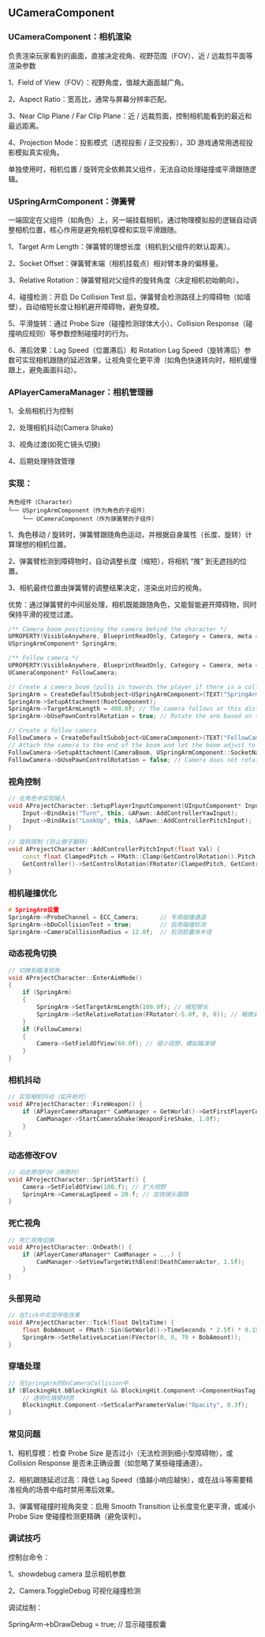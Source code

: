 ## UCameraComponent

### UCameraComponent：相机渲染

负责渲染玩家看到的画面，直接决定视角、视野范围（FOV）、近 / 远裁剪平面等渲染参数

1、Field of View（FOV）：视野角度，值越大画面越广角。

2、Aspect Ratio：宽高比，通常与屏幕分辨率匹配。

3、Near Clip Plane / Far Clip Plane：近 / 远裁剪面，控制相机能看到的最近和最远距离。

4、Projection Mode：投影模式（透视投影 / 正交投影），3D 游戏通常用透视投影模拟真实视角。

单独使用时，相机位置 / 旋转完全依赖其父组件，无法自动处理碰撞或平滑跟随逻辑。

### USpringArmComponent：弹簧臂

一端固定在父组件（如角色）上，另一端挂载相机，通过物理模拟般的逻辑自动调整相机位置，核心作用是避免相机穿模和实现平滑跟随。

1、Target Arm Length：弹簧臂的理想长度（相机到父组件的默认距离）。

2、Socket Offset：弹簧臂末端（相机挂载点）相对臂本身的偏移量。

3、Relative Rotation：弹簧臂相对父组件的旋转角度（决定相机初始朝向）。

4、碰撞检测：开启 Do Collision Test 后，弹簧臂会检测路径上的障碍物（如墙壁），自动缩短长度让相机避开障碍物，避免穿模。

5、平滑旋转：通过 Probe Size（碰撞检测球体大小）、Collision Response（碰撞响应规则）等参数控制碰撞时的行为。

6、滞后效果：Lag Speed（位置滞后）和 Rotation Lag Speed（旋转滞后）参数可实现相机跟随的延迟效果，让视角变化更平滑（如角色快速转向时，相机缓慢跟上，避免画面抖动）。

### APlayerCameraManager：相机管理器

1、全局相机行为控制

2、处理相机抖动(Camera Shake)

3、视角过渡(如死亡镜头切换)

4、后期处理特效管理

### 实现：
```language
角色组件（Character）
└── USpringArmComponent（作为角色的子组件）
    └── UCameraComponent（作为弹簧臂的子组件）
```

1、角色移动 / 旋转时，弹簧臂跟随角色运动，并根据自身属性（长度、旋转）计算理想的相机位置。

2、弹簧臂检测到障碍物时，自动调整长度（缩短），将相机 “推” 到无遮挡的位置。

3、相机最终位置由弹簧臂的调整结果决定，渲染出对应的视角。

优势：通过弹簧臂的中间层处理，相机既能跟随角色，又能智能避开障碍物，同时保持平滑的视觉过渡。
```C++
/** Camera boom positioning the camera behind the character */
UPROPERTY(VisibleAnywhere, BlueprintReadOnly, Category = Camera, meta = (AllowPrivateAccess = "true"))
USpringArmComponent* SpringArm;

/** Follow camera */
UPROPERTY(VisibleAnywhere, BlueprintReadOnly, Category = Camera, meta = (AllowPrivateAccess = "true"))
UCameraComponent* FollowCamera;
```


```C++
// Create a camera boom (pulls in towards the player if there is a collision)
SpringArm = CreateDefaultSubobject<USpringArmComponent>(TEXT("SpringArm"));
SpringArm->SetupAttachment(RootComponent);
SpringArm->TargetArmLength = 400.0f; // The camera follows at this distance behind the character	
SpringArm->bUsePawnControlRotation = true; // Rotate the arm based on the controller

// Create a follow camera
FollowCamera = CreateDefaultSubobject<UCameraComponent>(TEXT("FollowCamera"));
// Attach the camera to the end of the boom and let the boom adjust to match the controller orientation
FollowCamera->SetupAttachment(CameraBoom, USpringArmComponent::SocketName); 
FollowCamera->bUsePawnControlRotation = false; // Camera does not rotate relative to arm

```

### 视角控制
```C++
// 在角色中实现输入
void AProjectCharacter::SetupPlayerInputComponent(UInputComponent* Input) {
    Input->BindAxis("Turn", this, &APawn::AddControllerYawInput);
    Input->BindAxis("LookUp", this, &APawn::AddControllerPitchInput);
}

// 旋转限制 (防止脖子翻转)
void AProjectCharacter::AddControllerPitchInput(float Val) {
    const float ClampedPitch = FMath::Clamp(GetControlRotation().Pitch + Val, -89.f, 89.f);
    GetController()->SetControlRotation(FRotator(ClampedPitch, GetControlRotation().Yaw, 0));
}
```

### 相机碰撞优化
```C++
# SpringArm设置
SpringArm->ProbeChannel = ECC_Camera;      // 专用碰撞通道
SpringArm->bDoCollisionTest = true;        // 启用碰撞检测
SpringArm->CameraCollisionRadius = 12.0f;  // 检测胶囊体半径
```

### 动态视角切换
```C++
// 切换到瞄准视角
void AProjectCharacter::EnterAimMode()
{
    if (SpringArm)
    {
        SpringArm->SetTargetArmLength(100.0f); // 缩短臂长
        SpringArm->SetRelativeRotation(FRotator(-5.0f, 0, 0)); // 略微调整角度
    }
    if (FollowCamera)
    {
        Camera->SetFieldOfView(60.0f); // 缩小视野，模拟瞄准镜
    }
}
```

### 相机抖动
```C++
// 实现相机抖动（如开枪时）
void AProjectCharacter::FireWeapon() {
    if (APlayerCameraManager* CamManager = GetWorld()->GetFirstPlayerController()->PlayerCameraManager) {
        CamManager->StartCameraShake(WeaponFireShake, 1.0f);
    }
}
```

### 动态修改FOV
```C++
// 动态修改FOV（奔跑时）
void AProjectCharacter::SprintStart() {
    Camera->SetFieldOfView(100.f); // 扩大视野
    SpringArm->CameraLagSpeed = 20.f; // 加快镜头跟随
}
```

### 死亡视角
```C++
// 死亡视角切换
void AProjectCharacter::OnDeath() {
    if (APlayerCameraManager* CamManager = ...) {
        CamManager->SetViewTargetWithBlend(DeathCameraActor, 1.5f); 
    }
}
```

### 头部晃动
```C++
// 在Tick中实现呼吸效果
void AProjectCharacter::Tick(float DeltaTime) {
    float BobAmount = FMath::Sin(GetWorld()->TimeSeconds * 2.5f) * 0.15f;
    SpringArm->SetRelativeLocation(FVector(0, 0, 70 + BobAmount)); 
}
```

### 穿墙处理
```C++
// 在SpringArm的OnCameraCollision中
if (BlockingHit.bBlockingHit && BlockingHit.Component->ComponentHasTag("Wall")) {
    // 透明化墙壁材质
    BlockingHit.Component->SetScalarParameterValue("Opacity", 0.3f);
}
```

### 常见问题
1、相机穿模：检查 Probe Size 是否过小（无法检测到细小型障碍物），或 Collision Response 是否未正确设置（如忽略了某些碰撞通道）。

2、相机跟随延迟过高：降低 Lag Speed（值越小响应越快），或在战斗等需要精准视角的场景中临时禁用滞后效果。

3、弹簧臂碰撞时视角突变：启用 Smooth Transition 让长度变化更平滑，或减小 Probe Size 使碰撞检测更精确（避免误判）。

### 调试技巧

控制台命令：

1、showdebug camera 显示相机参数

2、Camera.ToggleDebug 可视化碰撞检测

调试绘制：

SpringArm->bDrawDebug = true; // 显示碰撞胶囊
